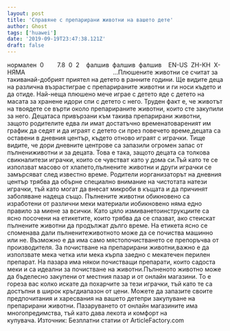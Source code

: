 ```yaml
---
layout: post
title: 'Справяне с препарирани животни на вашето дете'
author: Ghost
tags: ['huawei']
date: '2019-09-19T23:47:38.121Z'
draft: false
---
```


нормален  0        7.8  0  2    фалшив  фалшив  фалшив    EN-US  ZH-КН  X-НЯМА                                                    ...Плюшените животни се считат за такиванай-добрият приятел на детето в ранните години. Ще видите деца на различна възрастиграе с препарираните животни и ги носи където и да отиде. Най-неща плюшено мече играе с детето яде с детето на масата за хранене идори спи с детето с него. Труден факт е, че животът на твоядете се върти около препарираните животни, които сте закупили за него. Децатаса привързани към такива препарирани животни, защото родителите едва ли имат достатъчно временатовареният им график да седят и да играят с детето си през повечето време,децата са оставени в дневния център, където отново играят с играчки. Тище видите, че дори дневните центрове са запазили огромен запас от пълнениживотни и за децата. Това е така, защото децата са толкова свикналитези играчки, които се чувстват като у дома си.Тъй като те се използват масово от хлапето,пълнените животни и други играчки се замърсяват след известно време. Родители иорганизаторът на дневния център трябва да обърне специално внимание на чистотата натези играчки, тъй като могат да внесат микроби в къщата и да причинят заболяване надеца също. Пълнените животни обикновено са изработени от различни меки материали иобикновено няма едно правило за миене за всички. Като цяло измиванетоинструкциите са ясно посочени на етикетите, които трябва да се спазват, ако стеискат пълнените животни да продължат дълго време. На етикета ясно се споменава дали пълненитеживотното може да се почиства машинно или не. Възможно е да има само мястопочистването се препоръчва от производителя. За почистване на препарирани животни,важно е да използвате мека четка или мека кърпа заедно с мекатечен перилен препарат. На пазара има някои почистващи препарати, които садоста меки и са идеални за почистване на животни.Пълненото животно може да бъделесно закупени от местния пазар и от онлайн магазини. То е гореза вас колко искате да похарчите за тези играчки, тъй като те са достъпни в широк кръгдиапазон от цени. Можете да запазите своите предпочитания и харесвания на вашето детепри закупуване на препарирани животни. Пазаруването от онлайн магазините има многопредимства, тъй като дава лекота и комфорт на купувача. Източник: Безплатни статии от ArticleFactory.com
